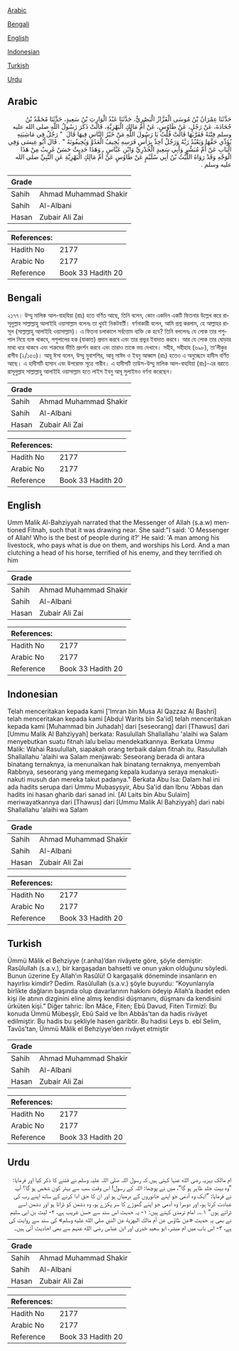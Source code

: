 [Arabic](#arabic)

[Bengali](#bengali)

[English](#english)

[Indonesian](#indonesian)

[Turkish](#turkish)

[Urdu](#urdu)

## Arabic


<div dir="rtl" lang="ar" style={{fontSize:'larger',backgroundColor:'#f8f9fa',padding:20}}>
حَدَّثَنَا عِمْرَانُ بْنُ مُوسَى الْقَزَّازُ الْبَصْرِيُّ، حَدَّثَنَا عَبْدُ الْوَارِثِ بْنُ سَعِيدٍ، حَدَّثَنَا مُحَمَّدُ بْنُ جُحَادَةَ، عَنْ رَجُلٍ، عَنْ طَاوُسٍ، عَنْ أُمِّ مَالِكٍ الْبَهْزِيَّةِ، قَالَتْ ذَكَرَ رَسُولُ اللَّهِ صلى الله عليه وسلم فِتْنَةً فَقَرَّبَهَا قَالَتْ قُلْتُ يَا رَسُولَ اللَّهِ مَنْ خَيْرُ النَّاسِ فِيهَا قَالَ ‏ "‏ رَجُلٌ فِي مَاشِيَتِهِ يُؤَدِّي حَقَّهَا وَيَعْبُدُ رَبَّهُ وَرَجُلٌ آخِذٌ بِرَأْسِ فَرَسِهِ يُخِيفُ الْعَدُوَّ وَيُخِيفُونَهُ ‏"‏ ‏.‏ قَالَ أَبُو عِيسَى وَفِي الْبَابِ عَنْ أُمِّ مُبَشِّرٍ وَأَبِي سَعِيدٍ الْخُدْرِيِّ وَابْنِ عَبَّاسٍ ‏.‏ وَهَذَا حَدِيثٌ حَسَنٌ غَرِيبٌ مِنْ هَذَا الْوَجْهِ وَقَدْ رَوَاهُ اللَّيْثُ بْنُ أَبِي سُلَيْمٍ عَنْ طَاوُسٍ عَنْ أُمِّ مَالِكٍ الْبَهْزِيَّةِ عَنِ النَّبِيِّ صلى الله عليه وسلم ‏.‏
</div>
<div style={{backgroundColor:'#f8f9fa',padding:20, marginBottom: 10}}><table> <thead> <tr> <th>Grade</th> <th></th> </tr> </thead> <tbody> <tr><td>Sahih</td><td>Ahmad Muhammad Shakir</td></tr><tr><td>Sahih</td><td>Al-Albani</td></tr><tr><td>Hasan</td><td>Zubair Ali Zai</td></tr></tbody></table><table> <thead> <tr> <th>References:</th> <th></th> </tr> </thead> <tbody><tr><td>Hadith No</td><td>2177</td></tr><tr><td>Arabic No</td><td>2177</td></tr><tr><td>Reference</td><td>Book 33 Hadith 20</td></tr></tbody></table></div>

## Bengali


<div dir="ltr" lang="bn" style={{fontSize:'larger',backgroundColor:'#f8f9fa',padding:20}}>
২১৭৭। উম্মু মালিক আল-বাহযিয়া (রাঃ) হতে বর্ণিত আছে, তিনি বলেন, কোন একদিন একটি ফিতনার উল্লেখ করে রাসূলুল্লাহ সাল্লাল্লাহু আলাইহি ওয়াসাল্লাম বলেনঃ তা খুবই নিকটবর্তী। বর্ণনাকারী বলেন, আমি প্রশ্ন করলাম, হে আল্লাহর রাসূল (সাল্লাল্লাহু আলাইহি ওয়াসাল্লাম)। এ ফিতনা চলাকালে সর্বত্তোম ব্যক্তি কে হবে? তিনি বললেনঃ যে লোক তার পশুপাল নিয়ে ব্যস্ত থাকবে, পশুপালের হক (যাকাত) প্রদান করবে এবং তার প্রভুর ইবাদাত করবে। আর যে লোক তার ঘোড়ার মাথা ধরে থাকবে এবং শত্রুদের ভীতি প্রদর্শন করবে এবং তারাও তাকে ভয় দেখাবে। সহীহ, সহীহাহ (৬৯৮), তা’লীকুর রাগীব (২/১৫৩)। আবূ ঈসা বলেন, উম্মু মুবাশশির, আবূ সাঈদ ও ইবনু আব্বাস (রাঃ) হতেও এ অনুচ্ছেদে হাদীস বর্ণিত আছে। এ হাদীসটি হাসান এবং উপরোক্ত সূত্রে গারীব। এ হাদীসটি তাউস-উম্মু মালিক আল-বাহযিয়া (রাঃ)-এর বরাতে রাসূলুল্লাহ সাল্লাল্লাহু আলাইহি ওয়াসাল্লাম হতে লাইস ইবনু আবূ সুলাইমও বর্ণনা করেছেন।
</div>
<div style={{backgroundColor:'#f8f9fa',padding:20, marginBottom: 10}}><table> <thead> <tr> <th>Grade</th> <th></th> </tr> </thead> <tbody> <tr><td>Sahih</td><td>Ahmad Muhammad Shakir</td></tr><tr><td>Sahih</td><td>Al-Albani</td></tr><tr><td>Hasan</td><td>Zubair Ali Zai</td></tr></tbody></table><table> <thead> <tr> <th>References:</th> <th></th> </tr> </thead> <tbody><tr><td>Hadith No</td><td>2177</td></tr><tr><td>Arabic No</td><td>2177</td></tr><tr><td>Reference</td><td>Book 33 Hadith 20</td></tr></tbody></table></div>

## English


<div dir="ltr" lang="en" style={{fontSize:'larger',backgroundColor:'#f8f9fa',padding:20}}>
Umm Malik Al-Bahziyyah narrated that the Messenger of Allah (s.a.w) mentioned Fitnah, such that it was drawing near. She said:"I said: 'O Messenger of Allah! Who is the best of people during it?' He said: 'A man among his livestock, who pays what is due on them, and worships his Lord. And a man clutching a head of his horse, terrified of his enemy, and they terrified oh him
</div>
<div style={{backgroundColor:'#f8f9fa',padding:20, marginBottom: 10}}><table> <thead> <tr> <th>Grade</th> <th></th> </tr> </thead> <tbody> <tr><td>Sahih</td><td>Ahmad Muhammad Shakir</td></tr><tr><td>Sahih</td><td>Al-Albani</td></tr><tr><td>Hasan</td><td>Zubair Ali Zai</td></tr></tbody></table><table> <thead> <tr> <th>References:</th> <th></th> </tr> </thead> <tbody><tr><td>Hadith No</td><td>2177</td></tr><tr><td>Arabic No</td><td>2177</td></tr><tr><td>Reference</td><td>Book 33 Hadith 20</td></tr></tbody></table></div>

## Indonesian


<div dir="ltr" lang="id" style={{fontSize:'larger',backgroundColor:'#f8f9fa',padding:20}}>
Telah menceritakan kepada kami ['Imran bin Musa Al Qazzaz Al Bashri] telah menceritakan kepada kami [Abdul Warits bin Sa'id] telah menceritakan kepada kami [Muhammad bin Juhadah] dari [seseorang] dari [Thawus] dari [Ummu Malik Al Bahziyyah] berkata: Rasulullah Shallallahu 'alaihi wa Salam menyebutkan suatu fitnah lalu beliau mendekatkannya. Berkata Ummu Malik: Wahai Rasulullah, siapakah orang terbaik dalam fitnah itu. Rasulullah Shallallahu 'alaihi wa Salam menjawab: Seseorang berada di antara binatang ternaknya, ia menunaikan hak binatang ternaknya, menyembah Rabbnya, seseorang yang memegang kepala kudanya seraya menakuti-nakuti musuh dan mereka takut padanya." Berkata Abu Isa: Dalam hal ini ada hadits serupa dari Ummu Mubasysyir, Abu Sa'id dan Ibnu 'Abbas dan hadits ini hasan gharib dari sanad ini. [Al Laits bin Abu Sulaim] meriwayatkannya dari [Thawus] dari [Ummu Malik Al Bahziyyah] dari nabi Shallallahu 'alaihi wa Salam
</div>
<div style={{backgroundColor:'#f8f9fa',padding:20, marginBottom: 10}}><table> <thead> <tr> <th>Grade</th> <th></th> </tr> </thead> <tbody> <tr><td>Sahih</td><td>Ahmad Muhammad Shakir</td></tr><tr><td>Sahih</td><td>Al-Albani</td></tr><tr><td>Hasan</td><td>Zubair Ali Zai</td></tr></tbody></table><table> <thead> <tr> <th>References:</th> <th></th> </tr> </thead> <tbody><tr><td>Hadith No</td><td>2177</td></tr><tr><td>Arabic No</td><td>2177</td></tr><tr><td>Reference</td><td>Book 33 Hadith 20</td></tr></tbody></table></div>

## Turkish


<div dir="ltr" lang="tr" style={{fontSize:'larger',backgroundColor:'#f8f9fa',padding:20}}>
Ümmü Mâlik el Behziyye (r.anha)’dan rivâyete göre, şöyle demiştir: Rasûlullah (s.a.v.), bir kargaşadan bahsetti ve onun yakın olduğunu söyledi. Bunun üzerine Ey Allah’ın Rasûlü! O kargaşalık döneminde insanların en hayırlısı kimdir? Dedim. Rasûlullah (s.a.v.) şöyle buyurdu: “Koyunlarıyla birlikte dağların başında olup davarlarının hakkını ödeyip Allah’a ibadet eden kişi ile atının dizginini eline almış kendisi düşmanını, düşmanı da kendisini ürküten kişi.” Diğer tahric: İbn Mâce, Fiten; Ebû Davud, Fiten Tirmizî: Bu konuda Ümmü Mübeşşîr, Ebû Saîd ve İbn Abbâs’tan da hadis rivâyet edilmiştir. Bu hadis bu şekliyle hasen garibtir. Bu hadisi Leys b. ebî Selim, Tavûs’tan, Ümmü Mâlik el Behziyye’den rivâyet etmiştir
</div>
<div style={{backgroundColor:'#f8f9fa',padding:20, marginBottom: 10}}><table> <thead> <tr> <th>Grade</th> <th></th> </tr> </thead> <tbody> <tr><td>Sahih</td><td>Ahmad Muhammad Shakir</td></tr><tr><td>Sahih</td><td>Al-Albani</td></tr><tr><td>Hasan</td><td>Zubair Ali Zai</td></tr></tbody></table><table> <thead> <tr> <th>References:</th> <th></th> </tr> </thead> <tbody><tr><td>Hadith No</td><td>2177</td></tr><tr><td>Arabic No</td><td>2177</td></tr><tr><td>Reference</td><td>Book 33 Hadith 20</td></tr></tbody></table></div>

## Urdu


<div dir="rtl" lang="ur" style={{fontSize:'larger',backgroundColor:'#f8f9fa',padding:20}}>
ام مالک بہزیہ رضی الله عنہا کہتی ہیں کہ رسول اللہ صلی اللہ علیہ وسلم نے فتنے کا ذکر کیا اور فرمایا: ”وہ بہت جلد ظاہر ہو گا“، میں نے پوچھا: اللہ کے رسول! اس وقت سب سے بہتر کون شخص ہو گا؟ آپ نے فرمایا: ”ایک وہ آدمی جو اپنے جانوروں کے درمیان ہو اور ان کا حق ادا کرنے کے ساتھ اپنے رب کی عبادت کرتا ہو، اور دوسرا وہ آدمی جو اپنے گھوڑے کا سر پکڑے ہو، وہ دشمن کو ڈراتا ہو اور دشمن اسے ڈراتے ہوں“ ۱؎۔ امام ترمذی کہتے ہیں: ۱- یہ حدیث اس سند سے حسن غریب ہے، ۲- لیث بن ابی سلیم نے بھی یہ حدیث «عن طاؤس عن أم مالك البهزية عن النبي صلى الله عليه وسلم» کی سند سے روایت کی ہے، ۳- اس باب میں ام مبشر، ابو سعید خدری اور ابن عباس رضی الله عنہم سے بھی احادیث آئی ہیں۔
</div>
<div style={{backgroundColor:'#f8f9fa',padding:20, marginBottom: 10}}><table> <thead> <tr> <th>Grade</th> <th></th> </tr> </thead> <tbody> <tr><td>Sahih</td><td>Ahmad Muhammad Shakir</td></tr><tr><td>Sahih</td><td>Al-Albani</td></tr><tr><td>Hasan</td><td>Zubair Ali Zai</td></tr></tbody></table><table> <thead> <tr> <th>References:</th> <th></th> </tr> </thead> <tbody><tr><td>Hadith No</td><td>2177</td></tr><tr><td>Arabic No</td><td>2177</td></tr><tr><td>Reference</td><td>Book 33 Hadith 20</td></tr></tbody></table></div>